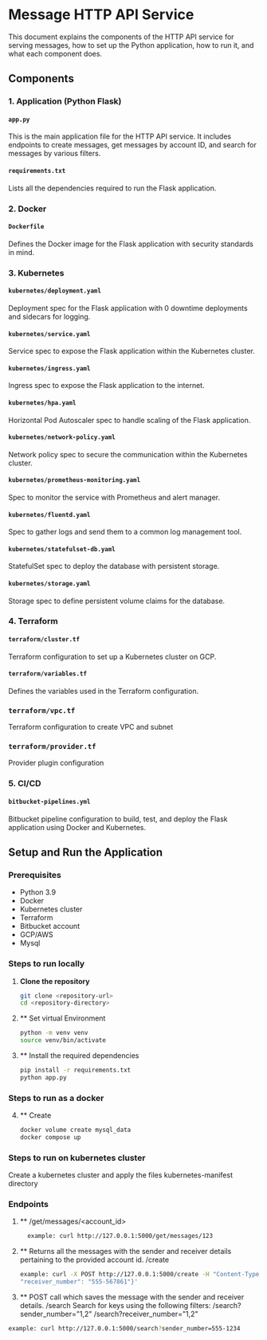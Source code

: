 # Message HTTP API Service

This document explains the components of the HTTP API service for serving messages, how to set up the Python application, how to run it, and what each component does.


## Components

### 1. Application (Python Flask)

#### `app.py`
This is the main application file for the HTTP API service. It includes endpoints to create messages, get messages by account ID, and search for messages by various filters.

#### `requirements.txt`
Lists all the dependencies required to run the Flask application.



### 2. Docker

#### `Dockerfile`
Defines the Docker image for the Flask application with security standards in mind.

### 3. Kubernetes

#### `kubernetes/deployment.yaml`
Deployment spec for the Flask application with 0 downtime deployments and sidecars for logging.

#### `kubernetes/service.yaml`
Service spec to expose the Flask application within the Kubernetes cluster.

#### `kubernetes/ingress.yaml`
Ingress spec to expose the Flask application to the internet.

#### `kubernetes/hpa.yaml`
Horizontal Pod Autoscaler spec to handle scaling of the Flask application.

#### `kubernetes/network-policy.yaml`
Network policy spec to secure the communication within the Kubernetes cluster.


#### `kubernetes/prometheus-monitoring.yaml`
Spec to monitor the service with Prometheus and alert manager.

#### `kubernetes/fluentd.yaml`
Spec to gather logs and send them to a common log management tool.

#### `kubernetes/statefulset-db.yaml`
StatefulSet spec to deploy the database with persistent storage.

#### `kubernetes/storage.yaml`
Storage spec to define persistent volume claims for the database.

### 4. Terraform

#### `terraform/cluster.tf`
Terraform configuration to set up a Kubernetes cluster on GCP.

#### `terraform/variables.tf`
Defines the variables used in the Terraform configuration.

### `terraform/vpc.tf`
Terraform configuration to create VPC and subnet

### `terraform/provider.tf`
Provider plugin configuration 



### 5. CI/CD

#### `bitbucket-pipelines.yml`
Bitbucket pipeline configuration to build, test, and deploy the Flask application using Docker and Kubernetes.

## Setup and Run the Application

### Prerequisites
- Python 3.9
- Docker
- Kubernetes cluster
- Terraform
- Bitbucket account
- GCP/AWS
- Mysql

### Steps to run locally

1. **Clone the repository**

   ```bash
   git clone <repository-url>
   cd <repository-directory>
2. ** Set virtual Environment
   ```bash
   python -m venv venv
   source venv/bin/activate
3. ** Install the required dependencies
   ```bash
   pip install -r requirements.txt
   python app.py

### Steps to run as a docker

4. ** Create 
   ```bash
   docker volume create mysql_data
   docker compose up

### Steps to run on kubernetes cluster

Create a kubernetes cluster and apply the files kubernetes-manifest directory

### Endpoints
1. ** /get/messages/<account_id>
   ```bash
     example: curl http://127.0.0.1:5000/get/messages/123

2. ** Returns all the messages with the sender and receiver details pertaining to the provided account id.
   /create
    ```bash
   example: curl -X POST http://127.0.0.1:5000/create -H "Content-Type: application/json" -d '{"account_id": "3", "sender_number": "555-123451", 
   "receiver_number": "555-567861"}'

3. ** POST call which saves the message with the sender and receiver details.
   /search
  Search for keys using the following filters:
  /search?sender_number="1,2"
  /search?receiver_number="1,2"
```bash
example: curl http://127.0.0.1:5000/search?sender_number=555-1234
   
